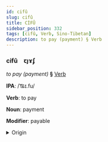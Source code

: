 ```yaml
---
id: cifû
slug: cifû
title: CİFÛ
sidebar_position: 332
tags: [cifû, Verb, Sino-Tibetan]
description: to pay (payment) § Verb
---
```


### cifû&emsp;<span kind="abugida">ꞇȷɤʄ</span>

*to pay (payment)* **§** [Verb](../../tags/Verb)

**IPA**: /ˈt͡ɕɪ.fu/

**Verb**: to pay

**Noun**: payment

**Modifier**: payable

<details>
    <summary>Origin</summary>
    Mandarin 支付 zhīfù /ʈʂɨ.fu/<br/>
    <em>Sino-Tibetan Language Family</em>
</details>